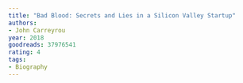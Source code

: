 ```yaml
---
title: "Bad Blood: Secrets and Lies in a Silicon Valley Startup"
authors:
- John Carreyrou
year: 2018
goodreads: 37976541
rating: 4
tags:
- Biography
---
```

